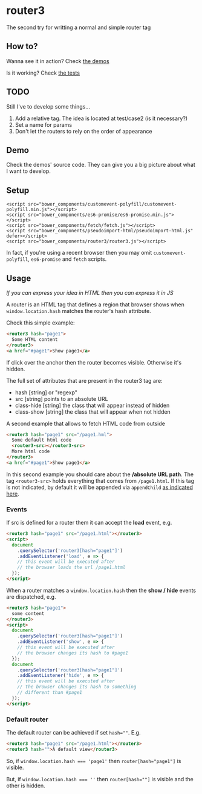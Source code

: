 # router3
The second try for writting a normal and simple router tag

## How to?

Wanna see it in action? Check [the demos](http://router2-demo.m3c.space/demo)

Is it working? Check [the tests](http://router2-demo.m3c.space/test)


## TODO

Still I've to develop some things...

1. Add a relative tag. The idea is located at test/case2 (is it necessary?)
2. Set a name for params
3. Don't let the routers to rely on the order of appearance

## Demo

Check the demos' source code. They can give you a big picture about what I want to develop.

## Setup

```
<script src="bower_components/customevent-polyfill/customevent-polyfill.min.js"></script>
<script src="bower_components/es6-promise/es6-promise.min.js"></script>
<script src="bower_components/fetch/fetch.js"></script>
<script src="bower_components/pseudoimport-html/pseudoimport-html.js" defer></script>
<script src="bower_components/router3/router3.js"></script>
```

In fact, if you're using a recent browser then you may omit ```customevent-polyfill```, ```es6-promise``` and ```fetch``` scripts.


## Usage

_If you can express your idea in HTML then you can express it in JS_

A router is an HTML tag that defines a region that browser shows when ```window.location.hash``` matches the router's hash attribute.

Check this simple example:
```html
<router3 hash="page1">
  Some HTML content
</router3>
<a href="#page1">Show page1</a>
```

If click over the anchor then the router becomes visible. Otherwise it's hidden.

The full set of attributes that are present in the router3 tag are:

- hash [string] or "regexp"
- src [string] points to an absolute URL
- class-hide [string] the class that will appear instead of hidden
- class-show [string] the class that will appear when not hidden

A second example that allows to fetch HTML code from outside
```html
<router3 hash="page1" src="/page1.hml">
  Some default html code
  <router3-src></router3-src>
  More html code
</router3>
<a href="#page1">Show page1</a>
```

In this second example you should care about the __/absolute URL path__.
The tag ```<router3-src>``` holds everything that comes from ```/page1.html```.
If this tag is not indicated, by default it will be appended via ```appendChild``` [as indicated here](https://github.com/m3co/router3/blob/master/index.js#L53).


### Events

If src is defined for a router them it can accept the __load__ event, e.g.

```html
<router3 hash="page1" src="/page1.html"></router3>
<script>
  document
    .querySelector('router3[hash="page1"]')
    .addEventListener('load', e => {
    // this event will be executed after
    // the browser loads the url /page1.html
  });
</script>
```

When a router matches a ```window.location.hash``` then the __show / hide__ events are dispatched, e.g.

```html
<router3 hash="page1">
  some content
</router3>
<script>
  document
    .querySelector('router3[hash="page1"]')
    .addEventListener('show', e => {
    // this event will be executed after
    // the browser changes its hash to #page1
  });
  document
    .querySelector('router3[hash="page1"]')
    .addEventListener('hide', e => {
    // this event will be executed after
    // the browser changes its hash to something
    // different than #page1
  });
</script>
```

### Default router

The default router can be achieved if set ```hash=""```. E.g.

```html
<router3 hash="page1" src="/page1.html"></router3>
<router3 hash="">A default view</router3>
```

So, if ```window.location.hash === 'page1'``` then ```router[hash="page1"]``` is visible.

But, if ```window.location.hash === ''``` then ```router[hash=""]``` is visible and the other is hidden.

